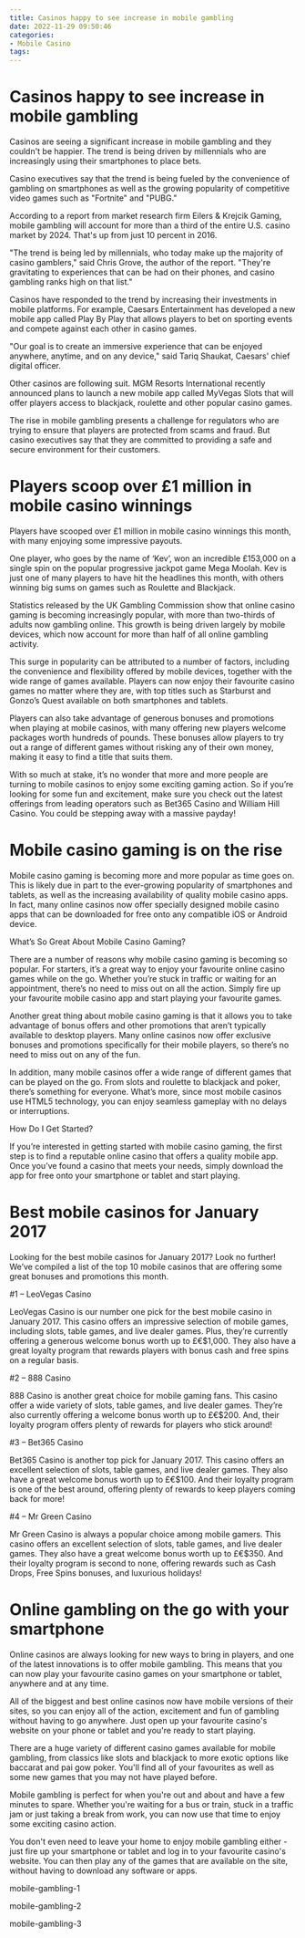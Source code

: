 ```yaml
---
title: Casinos happy to see increase in mobile gambling
date: 2022-11-29 09:50:46
categories:
- Mobile Casino
tags:
---
```



# Casinos happy to see increase in mobile gambling

Casinos are seeing a significant increase in mobile gambling and they couldn't be happier. The trend is being driven by millennials who are increasingly using their smartphones to place bets.

Casino executives say that the trend is being fueled by the convenience of gambling on smartphones as well as the growing popularity of competitive video games such as "Fortnite" and "PUBG."

According to a report from market research firm Eilers & Krejcik Gaming, mobile gambling will account for more than a third of the entire U.S. casino market by 2024. That's up from just 10 percent in 2016.

"The trend is being led by millennials, who today make up the majority of casino gamblers," said Chris Grove, the author of the report. "They're gravitating to experiences that can be had on their phones, and casino gambling ranks high on that list."

Casinos have responded to the trend by increasing their investments in mobile platforms. For example, Caesars Entertainment has developed a new mobile app called Play By Play that allows players to bet on sporting events and compete against each other in casino games.

"Our goal is to create an immersive experience that can be enjoyed anywhere, anytime, and on any device," said Tariq Shaukat, Caesars' chief digital officer.

Other casinos are following suit. MGM Resorts International recently announced plans to launch a new mobile app called MyVegas Slots that will offer players access to blackjack, roulette and other popular casino games.

The rise in mobile gambling presents a challenge for regulators who are trying to ensure that players are protected from scams and fraud. But casino executives say that they are committed to providing a safe and secure environment for their customers.

# Players scoop over £1 million in mobile casino winnings

Players have scooped over £1 million in mobile casino winnings this month, with many enjoying some impressive payouts.

One player, who goes by the name of ‘Kev’, won an incredible £153,000 on a single spin on the popular progressive jackpot game Mega Moolah. Kev is just one of many players to have hit the headlines this month, with others winning big sums on games such as Roulette and Blackjack.

Statistics released by the UK Gambling Commission show that online casino gaming is becoming increasingly popular, with more than two-thirds of adults now gambling online. This growth is being driven largely by mobile devices, which now account for more than half of all online gambling activity.

This surge in popularity can be attributed to a number of factors, including the convenience and flexibility offered by mobile devices, together with the wide range of games available. Players can now enjoy their favourite casino games no matter where they are, with top titles such as Starburst and Gonzo’s Quest available on both smartphones and tablets.

Players can also take advantage of generous bonuses and promotions when playing at mobile casinos, with many offering new players welcome packages worth hundreds of pounds. These bonuses allow players to try out a range of different games without risking any of their own money, making it easy to find a title that suits them.

With so much at stake, it’s no wonder that more and more people are turning to mobile casinos to enjoy some exciting gaming action. So if you’re looking for some fun and excitement, make sure you check out the latest offerings from leading operators such as Bet365 Casino and William Hill Casino. You could be stepping away with a massive payday!

# Mobile casino gaming is on the rise

Mobile casino gaming is becoming more and more popular as time goes on. This is likely due in part to the ever-growing popularity of smartphones and tablets, as well as the increasing availability of quality mobile casino apps. In fact, many online casinos now offer specially designed mobile casino apps that can be downloaded for free onto any compatible iOS or Android device.

What’s So Great About Mobile Casino Gaming?

There are a number of reasons why mobile casino gaming is becoming so popular. For starters, it’s a great way to enjoy your favourite online casino games while on the go. Whether you’re stuck in traffic or waiting for an appointment, there’s no need to miss out on all the action. Simply fire up your favourite mobile casino app and start playing your favourite games.

Another great thing about mobile casino gaming is that it allows you to take advantage of bonus offers and other promotions that aren’t typically available to desktop players. Many online casinos now offer exclusive bonuses and promotions specifically for their mobile players, so there’s no need to miss out on any of the fun.

In addition, many mobile casinos offer a wide range of different games that can be played on the go. From slots and roulette to blackjack and poker, there’s something for everyone. What’s more, since most mobile casinos use HTML5 technology, you can enjoy seamless gameplay with no delays or interruptions.

How Do I Get Started?

If you’re interested in getting started with mobile casino gaming, the first step is to find a reputable online casino that offers a quality mobile app. Once you’ve found a casino that meets your needs, simply download the app for free onto your smartphone or tablet and start playing.

# Best mobile casinos for January 2017

Looking for the best mobile casinos for January 2017? Look no further! We’ve compiled a list of the top 10 mobile casinos that are offering some great bonuses and promotions this month.

#1 – LeoVegas Casino

LeoVegas Casino is our number one pick for the best mobile casino in January 2017. This casino offers an impressive selection of mobile games, including slots, table games, and live dealer games. Plus, they’re currently offering a generous welcome bonus worth up to £€$1,000. They also have a great loyalty program that rewards players with bonus cash and free spins on a regular basis.

#2 – 888 Casino

888 Casino is another great choice for mobile gaming fans. This casino offer a wide variety of slots, table games, and live dealer games. They’re also currently offering a welcome bonus worth up to £€$200. And, their loyalty program offers plenty of rewards for players who stick around!

#3 – Bet365 Casino

Bet365 Casino is another top pick for January 2017. This casino offers an excellent selection of slots, table games, and live dealer games. They also have a great welcome bonus worth up to £€$100. And their loyalty program is one of the best around, offering plenty of rewards to keep players coming back for more!

#4 – Mr Green Casino

Mr Green Casino is always a popular choice among mobile gamers. This casino offers an excellent selection of slots, table games, and live dealer games. They also have a great welcome bonus worth up to £€$350. And their loyalty program is second to none, offering rewards such as Cash Drops, Free Spins bonuses, and luxurious holidays!

# Online gambling on the go with your smartphone

Online casinos are always looking for new ways to bring in players, and one of the latest innovations is to offer mobile gambling. This means that you can now play your favourite casino games on your smartphone or tablet, anywhere and at any time.

All of the biggest and best online casinos now have mobile versions of their sites, so you can enjoy all of the action, excitement and fun of gambling without having to go anywhere. Just open up your favourite casino's website on your phone or tablet and you're ready to start playing.

There are a huge variety of different casino games available for mobile gambling, from classics like slots and blackjack to more exotic options like baccarat and pai gow poker. You'll find all of your favourites as well as some new games that you may not have played before.

Mobile gambling is perfect for when you're out and about and have a few minutes to spare. Whether you're waiting for a bus or train, stuck in a traffic jam or just taking a break from work, you can now use that time to enjoy some exciting casino action.

You don't even need to leave your home to enjoy mobile gambling either - just fire up your smartphone or tablet and log in to your favourite casino's website. You can then play any of the games that are available on the site, without having to download any software or apps.

mobile-gambling-1

mobile-gambling-2

mobile-gambling-3